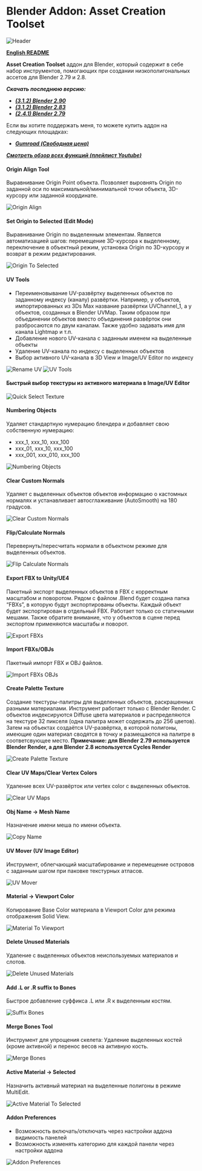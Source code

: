 # Blender Addon: Asset Creation Toolset

![Header](/images/headers/ACT_Header_1920.png)

**[English README](/README.md)**

**Asset Creation Toolset** аддон для Blender, который содержит в себе набор инструментов, помогающих при создании низкополигональных ассетов для Blender 2.79 и 2.8.

***Скачать последнюю версию:***

* ***[(3.1.2) Blender 2.90](https://github.com/mrven/Blender-Asset-Creation-Toolset/raw/master/Releases/Asset_Creation_Toolset_3_1_2_290.zip)***
* ***[(3.1.2) Blender 2.83](https://github.com/mrven/Blender-Asset-Creation-Toolset/raw/master/Releases/Asset_Creation_Toolset_3_1_2_283.zip)***
* ***[(2.4.1) Blender 2.79](https://github.com/mrven/Blender-Asset-Creation-Toolset/raw/master/Releases/Asset_Creation_Toolset_2_4_1_279.zip)***

Если вы хотите поддержать меня, то можете купить аддон на следующих площадках:
* ***[Gumroad (Свободная цена)](https://gumroad.com/l/hPXIh)***

***[Смотреть обзор всех функций (плейлист Youtube)](https://www.youtube.com/playlist?list=PLmXnsUZu0CRr_UOQp3TapOVyEqbzZ0MkL)***

#### Origin Align Tool
Выравнивание Origin Point объекта. Позволяет выровнять Origin по заданной оси по максимальной/минимальной точки объекта, 3D-курсору или заданной координате.

![Origin Align](/images/gifs/01_Origin_Align.gif)


#### Set Origin to Selected (Edit Mode)
Выравнивание Origin по выделенным элементам. Является автоматизацией шагов: перемещение 3D-курсора к выделенному, переключение в объектный режим, установка Origin по 3D-курсору и возврат в режим редактирования.

![Origin To Selected](/images/gifs/13_OriginToSelected.gif)


#### UV Tools
* Переименовывание UV-развёртку выделенных объектов по заданному индексу (каналу) развёртки. Например, у объектов, импортированных из 3Ds Max название развёртки UVChannel_1, а у объектов, созданных в Blender UVMap. Таким образом при объединении объектов вместо объединения развёрток они разбросаются по двум каналам. Также удобно задавать имя для канала Lightmap и т.п.
* Добавление нового UV-канала c заданным именем на выделенные объекты
* Удаление UV-канала по индексу с выделенных объектов
* Выбор активного UV-канала в 3D View и Image/UV Editor по индексу

![Rename UV](/images/gifs/02_RenameUV.gif)
![UV Tools](/images/pngs/02_UV_Tools.png)


#### Быстрый выбор текстуры из активного материала в Image/UV Editor

![Quick Select Texture](/images/pngs/03_Quick_Select_Texture.png)


#### Numbering Objects
Удаляет стандартную нумерацию блендера и добавляет свою собственную нумерацию:
* xxx_1, xxx_10, xxx_100
* xxx_01, xxx_10, xxx_100
* xxx_001, xxx_010, xxx_100

![Numbering Objects](/images/gifs/03_Numbering.gif)


#### Clear Custom Normals
Удаляет с выделенных объектов объектов информацию о кастомных нормалях и устанавливает автосглаживание (AutoSmooth) на 180 градусов.

![Clear Custom Normals](/images/gifs/10_ClearCustomNormals.gif)


#### Flip/Calculate Normals
Перевернуть/пересчитать нормали в объектном режиме для выделенных объектов.

![Flip Calculate Normals](/images/gifs/11_CalcNormals.gif)


#### Export FBX to Unity/UE4
Пакетный экспорт выделенных объектов в FBX с корректным масштабом и поворотом. Рядом с файлом .Blend будет создана папка “FBXs”, в которую будут экспортированы объекты. Каждый объект будет экспортирован в отдельный FBX. Работает только со статичными мешами. Также обратите внимание, что у объектов в сцене перед экспортом применяются масштабы и поворот.

![Export FBXs](/images/gifs/04_ExportFBX.gif)


#### Import FBXs/OBJs
Пакетный импорт FBX и OBJ файлов.

![Import FBXs OBJs](/images/gifs/05_ImportFBX.gif)


#### Create Palette Texture
Создание текстуры-палитры для выделенных объектов, раскрашенных разными материалами. Инструмент работает только с Blender Render. С объектов индексируются Diffuse цвета материалов и распределяются на текстуре 32 пикселя (одна палитра может содержать до 256 цветов). Затем на объектах создаётся UV-развёртка, в которой полигоны, имеющие один материал сводятся в точку и размещаются на палитре в соответсвующее место.
**Примечание: для Blender 2.79 используется Blender Render, а для Blender 2.8 используется Cycles Render**

![Create Palette Texture](/images/gifs/06_PaletteTexture.gif)


#### Clear UV Maps/Clear Vertex Colors
Удаление всех UV-развёрток или vertex color с выделенных объектов.

![Clear UV Maps](/images/gifs/08_ClearUVandVC.gif)


#### Obj Name -> Mesh Name
Назначение имени меша по имени объекта.

![Copy Name](/images/gifs/09_ObjToMeshName.gif)


#### UV Mover (UV Image Editor)
Инструмент, облегчающий масштабирование и перемещение островов с заданным шагом при паковке текстурных атласов.

![UV Mover](/images/gifs/15_UVMover.gif)


#### Material -> Viewport Color
Копирование Base Color материала в Viewport Color для режима отображения Solid View.

![Material To Viewport](/images/gifs/07_MaterialToViewport.gif)


#### Delete Unused Materials
Удаление с выделенных объектов неиспользуемых материалов и слотов.

![Delete Unused Materials](/images/gifs/12_DeleteUnusedMats.gif)


#### Add .L or .R suffix to Bones
Быстрое добавление суффикса .L или .R к выделенным костям.

![Suffix Bones](/images/gifs/16_BonesSuffix.gif)


#### Merge Bones Tool
Инструмент для упрощения скелета: Удаление выделенных костей (кроме активной) и перенос весов на активную кость.

![Merge Bones](/images/gifs/17_MergeBones.gif)

#### Active Material -> Selected
Назначить активный материал на выделенные полигоны в режиме MultiEdit.

![Active Material To Selected](/images/gifs/14_ActiveMatToSelected.gif)


#### Addon Preferences
* Возможность включать/отключать через настройки аддона видимость панелей
* Возможность изменять категорию для каждой панели через настройки аддона

![Addon Preferences](/images/pngs/01_Addon_Prefs.png)